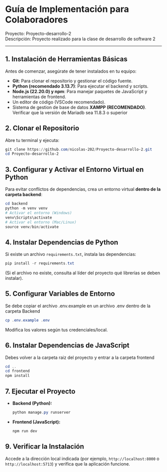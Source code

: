 # Guía de Implementación para Colaboradores
Proyecto: Proyecto-desarrollo-2  
Descripción: Proyecto realizado para la clase de desarrollo de software 2  

---

## 1. **Instalación de Herramientas Básicas**

Antes de comenzar, asegúrate de tener instalados en tu equipo:

- **Git**: Para clonar el repositorio y gestionar el código fuente.
- **Python (recomendado 3.13.7)**: Para ejecutar el backend y scripts.
- **Node.js (22.20.0) y npm**: Para manejar paquetes de JavaScript y herramientas de frontend.
- Un editor de código (VSCode recomendado).
- Sistema de gestion de base de datos **XAMPP (RECOMENDADO)**. Verificar que la versión de Mariadb sea 11.8.3 o superior

## 2. **Clonar el Repositorio**

Abre tu terminal y ejecuta:

```powershell
git clone https://github.com/nicolas-202/Proyecto-desarrollo-2.git
cd Proyecto-desarrollo-2
```

## 3. **Configurar y Activar el Entorno Virtual en Python**

Para evitar conflictos de dependencias, crea un entorno virtual **dentro de la carpeta backend**:

```powershell
cd backend
python -m venv venv
# Activar el entorno (Windows)
venv\Scripts\activate
# Activar el entorno (Mac/Linux)
source venv/bin/activate
```

## 4. **Instalar Dependencias de Python**

Si existe un archivo `requirements.txt`, instala las dependencias:

```powershell
pip install -r requirements.txt
```

(Si el archivo no existe, consulta al líder del proyecto qué librerías se deben instalar).

## 5. **Configurar Variables de Entorno**

Se debe copiar el archivo .env.example en un archivo .env dentro de la carpeta Backend

```powershell
cp .env.example .env
```
Modifica los valores según tus credenciales/local.

## 6. **Instalar Dependencias de JavaScript**

Debes volver a la carpeta raiz del proyecto y entrar a la carpeta frontend
```powershell
cd ..
cd frontend
npm install
```

## 7. **Ejecutar el Proyecto**

- **Backend (Python):**
  ```powershell
  python manage.py runserver
  ```
- **Frontend (JavaScript):**
  ```powershell
  npm run dev
  ```

## 9. **Verificar la Instalación**

Accede a la dirección local indicada (por ejemplo, `http://localhost:8000` o `http://localhost:5713`) y verifica que la aplicación funcione.


